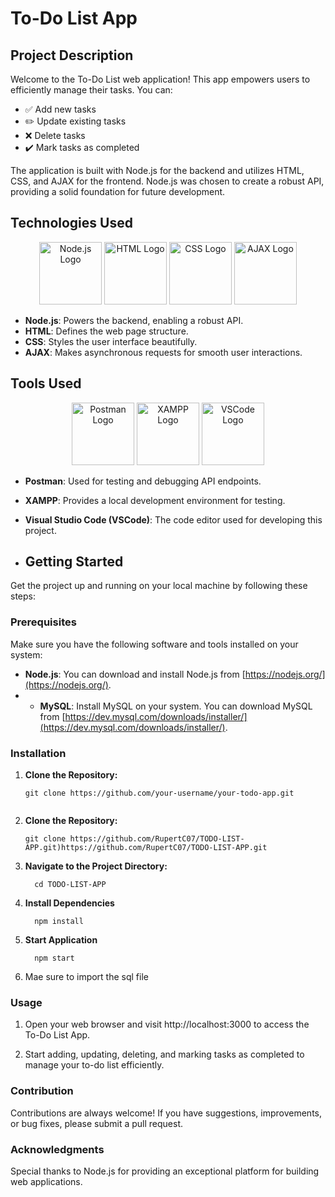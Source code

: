 

# To-Do List App

## Project Description

Welcome to the To-Do List web application! This app empowers users to efficiently manage their tasks. You can:

- ✅ Add new tasks
- ✏️ Update existing tasks
- ❌ Delete tasks
- ✔️ Mark tasks as completed

The application is built with Node.js for the backend and utilizes HTML, CSS, and AJAX for the frontend. Node.js was chosen to create a robust API, providing a solid foundation for future development.

## Technologies Used

<p align="center">
  <img src="nodejs-logo.png" alt="Node.js Logo" width="100">
  <img src="html-logo.png" alt="HTML Logo" width="100">
  <img src="css-logo.png" alt="CSS Logo" width="100">
  <img src="ajax-logo.png" alt="AJAX Logo" width="100">
</p>

- **Node.js**: Powers the backend, enabling a robust API.
- **HTML**: Defines the web page structure.
- **CSS**: Styles the user interface beautifully.
- **AJAX**: Makes asynchronous requests for smooth user interactions.

## Tools Used

<p align="center">
  <img src="postman-logo.png" alt="Postman Logo" width="100">
  <img src="xampp-logo.png" alt="XAMPP Logo" width="100">
  <img src="vscode-logo.png" alt="VSCode Logo" width="100">
</p>

- **Postman**: Used for testing and debugging API endpoints.
- **XAMPP**: Provides a local development environment for testing.
- **Visual Studio Code (VSCode)**: The code editor used for developing this project.

- ## Getting Started

Get the project up and running on your local machine by following these steps:

### Prerequisites

Make sure you have the following software and tools installed on your system:

- **Node.js**: You can download and install Node.js from [https://nodejs.org/](https://nodejs.org/).
- - **MySQL**: Install MySQL on your system. You can download MySQL from [https://dev.mysql.com/downloads/installer/](https://dev.mysql.com/downloads/installer/).

### Installation

1. **Clone the Repository:**

   ```shell
   git clone https://github.com/your-username/your-todo-app.git
   

 2. **Clone the Repository:**

     ```shell
     git clone https://github.com/RupertC07/TODO-LIST-APP.git)https://github.com/RupertC07/TODO-LIST-APP.git
     
3. **Navigate to the Project Directory:**
     ```shell
       cd TODO-LIST-APP
4. **Install Dependencies**
     ```shell
       npm install

5. **Start Application**
     ```shell
       npm start

6. Mae sure to import the sql file

### Usage

1. Open your web browser and visit http://localhost:3000 to access the To-Do List App.

2. Start adding, updating, deleting, and marking tasks as completed to manage your to-do list efficiently.

### Contribution

Contributions are always welcome! If you have suggestions, improvements, or bug fixes, please submit a pull request.


### Acknowledgments
Special thanks to Node.js for providing an exceptional platform for building web applications.
   





   


